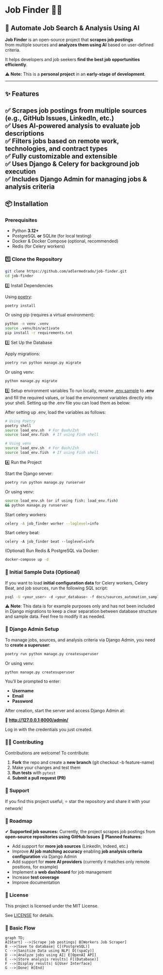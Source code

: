 # **Job Finder 🕵️‍♂️**

## 🚀 Automate Job Search & Analysis Using AI

**Job Finder** is an open-source project that **scrapes job postings**  
from multiple sources and **analyzes them using AI** based on user-defined criteria.

It helps developers and job seekers **find the best job opportunities efficiently**.

⚠️ **Note:** This is a **personal project** in an **early-stage of development**.

---

## **✨ Features**
✅ Scrapes job postings from multiple sources (e.g., GitHub Issues, LinkedIn, etc.)  
✅ Uses **AI-powered analysis** to evaluate job descriptions  
✅ Filters jobs based on **remote work, technologies, and contract types**  
✅ **Fully customizable and extensible**  
✅ Uses **Django & Celery** for background job execution  
✅ Includes **Django Admin** for managing jobs & analysis criteria
---

## **📦 Installation**

### **Prerequisites**
- Python **3.12+**
- PostgreSQL **or** SQLite (for local testing)
- Docker & Docker Compose (optional, recommended)
- Redis (for Celery workers)

### **1️⃣ Clone the Repository**
```bash
git clone https://github.com/adlermedrado/job-finder.git
cd job-finder
```

2️⃣ Install Dependencies

Using [poetry](https://python-poetry.org/):
```bash
poetry install
```

Or using pip (requires a virtual environment):
```bash
python -m venv .venv
source .venv/bin/activate
pip install -r requirements.txt
```

3️⃣ Set Up the Database

Apply migrations:
```bash
poetry run python manage.py migrate
```

Or using venv:
```bash
python manage.py migrate
```

5️⃣ Setup environment variables
To run locally, rename [.env.sample](.env.sample) to **.env** and fill the required values,
or load the environment variables directly into your shell.
Setting up the .env file you can load them as below:

After setting up .env, load the variables as follows:
```bash
# Using Poetry
poetry shell
source load_env.sh  # For Bash/Zsh
source load_env.fish  # If using Fish shell

# Using venv
source load_env.sh  # For Bash/Zsh
source load_env.fish  # If using Fish shell
```

4️⃣ Run the Project

Start the Django server:
```bash
poetry run python manage.py runserver
```

Or using venv:
```bash
source load_env.sh (or if using fish: load_env.fish)
&& python manage.py runserver
```

Start celery workers:

```bash 
celery -A job_finder worker --loglevel=info
```

Start celery beat:
```beat
celery -A job_finder beat --loglevel=info
```

(Optional) Run Redis & PostgreSQL via Docker:
```bash
docker-compose up -d
```

### 📌 Initial Sample Data (Optional)
If you want to load **initial configuration data** for Celery workers, Celery Beat, and job sources, run the following SQL script:
```bash
psql -U <your_user> -d <your_database> -f docs/sources_automation_samples.sql
```
⚠ **Note**: This data is for example purposes only and has not been included in Django migrations to keep a clear separation between database structure and sample data. Feel free to modify it as needed.

### 🔑 Django Admin Setup
To manage jobs, sources, and analysis criteria via Django Admin,
you need to **create a superuser**:
```bash
poetry run python manage.py createsuperuser
```

Or using venv:
```bash
python manage.py createsuperuser
```

You’ll be prompted to enter:
* **Username**
* **Email**
* **Password**

After creation, start the server and access Django Admin at:

**🔗 http://127.0.0.1:8000/admin/**

Log in with the credentials you just created.

### 👨‍💻 Contributing

Contributions are welcome! To contribute:
1.	**Fork** the repo and create a **new branch** (git checkout -b feature-name)
2. Make your changes and test them
3. **Run tests** with `pytest`
4. **Submit a pull request (PR)**

### 📢 Support

If you find this project useful, ⭐ star the repository and share it with your network!

### 📅 Roadmap
✔ **Supported job sources:** Currently, the project scrapes job postings from **open-source repositories using GitHub Issues**
🚀 **Planned features:**
*	Add support for **more job sources** (LinkedIn, Indeed, etc.)
*	Improve **AI job matching accuracy** enabling **job analysis criteria configuration** via Django Admin
*	Add support for **more AI providers** (currently it matches only remote positions, for example)
*	Implement a **web dashboard** for job management
*	Increase **test coverage**
*   Improve documentation

### 📜 License
This project is licensed under the MIT License.

See [LICENSE](LICENSE) for details.


### 🔄 Basic Flow
```mermaid
graph TD;
A[Start] -->|Scrape job postings| B[Workers Job Scraper]
B -->|Save to database| C[(PostgreSQL)]
C -->|Sanitize Data using NLP| D[(spaCy)]
D -->|Analyze jobs using AI| E[OpenAI API]
E -->|Store analysis results| F[(Database)]
F -->|Display results| G[User Interface]
G -->|Done| H[End]
